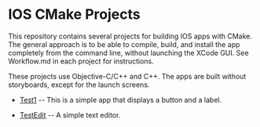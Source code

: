 IOS CMake Projects
==================

This repository contains several projects for building
IOS apps with CMake. The general approach is to be able
to compile, build, and install the app completely from
the command line, without launching the XCode GUI. See
Workflow.md in each project for instructions.

These projects use Objective-C/C++ and C++. The apps are
built without storyboards, except for the launch screens.

* [Test1](test1/README.md) -- This is a simple app that displays a button and
             a label.

* [TestEdit](tedit/README.md) -- A simple text editor.

